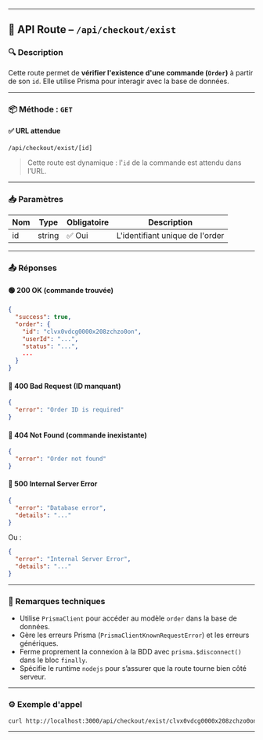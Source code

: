 
---

## 📄 API Route – `/api/checkout/exist`

### 🔍 Description

Cette route permet de **vérifier l'existence d'une commande (`Order`)** à partir de son `id`. Elle utilise Prisma pour interagir avec la base de données.

---

### 📦 Méthode : `GET`

#### ✅ URL attendue

```
/api/checkout/exist/[id]
```

> Cette route est dynamique : l'`id` de la commande est attendu dans l’URL.

---

### 📥 Paramètres

| Nom | Type   | Obligatoire | Description                     |
|-----|--------|-------------|---------------------------------|
| id  | string | ✅ Oui       | L'identifiant unique de l'order |

---

### 📤 Réponses

#### 🟢 200 OK (commande trouvée)

```json
{
  "success": true,
  "order": {
    "id": "clvx0vdcg0000x208zchzo0on",
    "userId": "...",
    "status": "...",
    ...
  }
}
```

#### 🔴 400 Bad Request (ID manquant)

```json
{
  "error": "Order ID is required"
}
```

#### 🔴 404 Not Found (commande inexistante)

```json
{
  "error": "Order not found"
}
```

#### 🔴 500 Internal Server Error

```json
{
  "error": "Database error",
  "details": "..."
}
```

Ou :

```json
{
  "error": "Internal Server Error",
  "details": "..."
}
```

---

### 🧠 Remarques techniques

- Utilise `PrismaClient` pour accéder au modèle `order` dans la base de données.
- Gère les erreurs Prisma (`PrismaClientKnownRequestError`) et les erreurs génériques.
- Ferme proprement la connexion à la BDD avec `prisma.$disconnect()` dans le bloc `finally`.
- Spécifie le runtime `nodejs` pour s’assurer que la route tourne bien côté serveur.

---

### ⚙️ Exemple d'appel

```bash
curl http://localhost:3000/api/checkout/exist/clvx0vdcg0000x208zchzo0on
```

---

